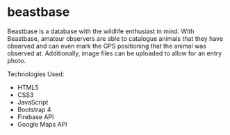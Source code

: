 # beastbase
Beastbase is a database with the wildlife enthusiast in mind. With Beastbase, amateur observers are able to catalogue animals that they have observed and can even mark the GPS positioning that the animal was observed at. Additionally, image files can be uploaded to allow for an entry photo.

Technologies Used:
- HTML5
- CSS3
- JavaScript
- Bootstrap 4
- Firebase API
- Google Maps API
